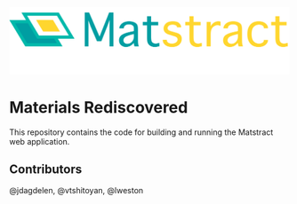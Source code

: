 ![Matstract logo](docs/matstract_with_text.png)

# Materials Rediscovered

This repository contains the code for building and running the Matstract web application. 

## Contributors

@jdagdelen, @vtshitoyan, @lweston
